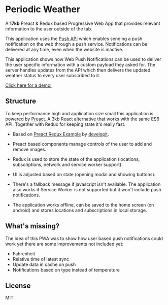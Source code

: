 # Periodic Weather

A **17kb** Preact & Redux based Progressive Web App that provides relevant information to the user outside of the tab.

This application uses the [Push API](https://www.w3.org/TR/push-api/) which enables sending a push notification on the web through a push service. Notifications can be delivered at any time, even when the website is inactive.

This application shows how Web Push Notifications can be used to deliver the user specific information with a custom payload they asked for. The server handles updates from the API which then delivers the updated weather status to every user subscribed to it.

[Click here for a demo!](https://use-the-platform.com/periodic-weather)

## Structure
To keep performance high and application size small this application is powered by [Preact](https://github.com/developit/preact/). A 3kb React alternative that works with the same ES6 API. Together with Redux for keeping state it's really fast.

* Based on [Preact Redux Example](https://github.com/developit/preact-redux-example) by [developit](https://github.com/developit).

* Preact based components manage controls of the user to add and remove images.

* Redux is used to store the state of the application (locations, subscriptions, network and service worker support).

* UI is adjusted based on state (opening modal and showing buttons).

* There's a fallback message if javascript isn't available. The application also works if Service Worker is not supported but it won't include push notifications.

* The application works offline, can be saved to the home screen (on android) and stores locations and subscriptions in local storage.

## What's missing?
The idea of this PWA was to show how user based push notifications could work yet there are some improvements not included yet:

* Fahrenheit
* Relative time of latest sync
* Update data in cache on push
* Notifications based on type instead of temperature

## License

MIT
